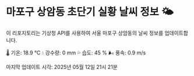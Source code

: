 
# 마포구 상암동 초단기 실황 날씨 정보 🌤️

이 리포지토리는 기상청 API를 사용하여 서울 마포구 상암동의 날씨 정보를 업데이트합니다. 

🌡️ 기온: 18.9 ℃
💧 강수량: 0 mm
💦 습도: 45 %
🌬️ 풍속: 0.9 m/s

마지막 업데이트 시각: 2025년 05월 12일 21시 21분    
